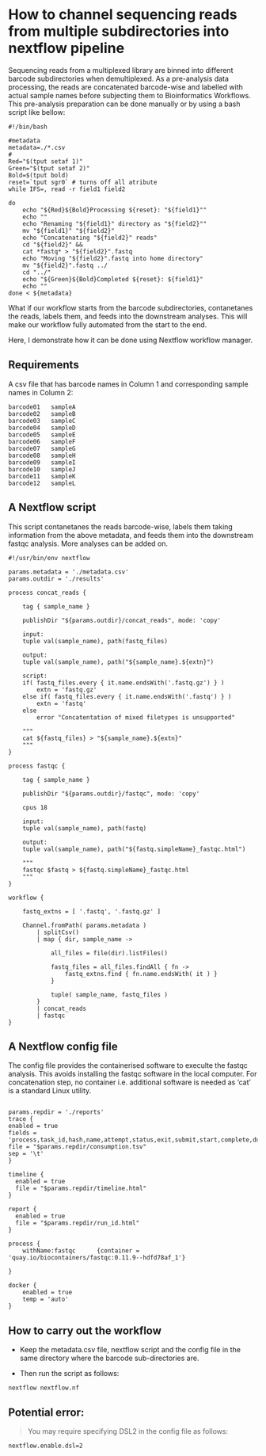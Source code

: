 # **How to channel sequencing reads from multiple subdirectories into nextflow pipeline** <br />

Sequencing reads from a multiplexed library are binned into different barcode subdirectories when demultiplexed. As a pre-analysis data processing, the reads are concatenated barcode-wise and labelled with actual sample names before subjecting them to Bioinformatics Workflows. This pre-analysis preparation can be done manually or by using a bash script like bellow:


```
#!/bin/bash

#metadata
metadata=./*.csv
#
Red="$(tput setaf 1)"
Green="$(tput setaf 2)"
Bold=$(tput bold)
reset=`tput sgr0` # turns off all atribute
while IFS=, read -r field1 field2  

do  
    echo "${Red}${Bold}Processing ${reset}: "${field1}"" 
    echo ""
    echo "Renaming "${field1}" directory as "${field2}"" 
    mv "${field1}" "${field2}" 
    echo "Concatenating "${field2}" reads"
    cd "${field2}" &&
    cat *fastq* > "${field2}".fastq
    echo "Moving "${field2}".fastq into home directory"
    mv "${field2}".fastq ../
    cd "../"
    echo "${Green}${Bold}Completed ${reset}: ${field1}"
    echo ""
done < ${metadata}

```


What if our workflow starts from the barcode subdirectories, contanetanes the reads, labels them, and feeds into the downstream analyses. This will make our workflow fully automated from the start to the end.


Here, I demonstrate how it can be done using Nextflow workflow manager.


## **Requirements**


A csv file that has barcode names in Column 1 and corresponding sample names in Column 2:


```
barcode01	sampleA
barcode02	sampleB
barcode03	sampleC
barcode04	sampleD
barcode05	sampleE
barcode06	sampleF
barcode07	sampleG
barcode08	sampleH
barcode09	sampleI
barcode10	sampleJ
barcode11	sampleK
barcode12	sampleL

```



## **A Nextflow script**


This script contanetanes the reads barcode-wise, labels them taking information from the above metadata, and feeds them into the downstream fastqc analysis. More analyses can be added on.



```
#!/usr/bin/env nextflow

params.metadata = './metadata.csv'
params.outdir = './results'

process concat_reads {

    tag { sample_name }

    publishDir "${params.outdir}/concat_reads", mode: 'copy'

    input:
    tuple val(sample_name), path(fastq_files)

    output:
    tuple val(sample_name), path("${sample_name}.${extn}")

    script:
    if( fastq_files.every { it.name.endsWith('.fastq.gz') } )
        extn = 'fastq.gz'
    else if( fastq_files.every { it.name.endsWith('.fastq') } )
        extn = 'fastq'
    else
        error "Concatentation of mixed filetypes is unsupported"

    """
    cat ${fastq_files} > "${sample_name}.${extn}"
    """
}

process fastqc {

    tag { sample_name }

    publishDir "${params.outdir}/fastqc", mode: 'copy'

    cpus 18

    input:
    tuple val(sample_name), path(fastq)

    output:
    tuple val(sample_name), path("${fastq.simpleName}_fastqc.html")

    """
    fastqc $fastq > ${fastq.simpleName}_fastqc.html
    """
}

workflow {

    fastq_extns = [ '.fastq', '.fastq.gz' ]

    Channel.fromPath( params.metadata )
        | splitCsv()
        | map { dir, sample_name ->

            all_files = file(dir).listFiles()

            fastq_files = all_files.findAll { fn ->
                fastq_extns.find { fn.name.endsWith( it ) }
            }

            tuple( sample_name, fastq_files )
        }
        | concat_reads
        | fastqc
}

```



## **A Nextflow config file**


The config file provides the containerised software to execulte the fastqc analysis. This avoids installing the fastqc software in the local computer. For concatenation step, no container i.e. additional software is needed as ‘cat’ is a standard Linux utility.



```

params.repdir = './reports'
trace {
enabled = true
fields = 'process,task_id,hash,name,attempt,status,exit,submit,start,complete,duration,realtime,cpus,%cpu,disk,memory,%mem,rss,vmem,rchar,wchar,script,workdir'
file = "$params.repdir/consumption.tsv"
sep = '\t'
}

timeline {
  enabled = true
  file = "$params.repdir/timeline.html"
}

report {
  enabled = true
  file = "$params.repdir/run_id.html"
}

process {
    withName:fastqc      {container = 'quay.io/biocontainers/fastqc:0.11.9--hdfd78af_1'}
    
}

docker {
    enabled = true
    temp = 'auto'
}
```



## **How to carry out the workflow**



- Keep the metadata.csv file, nextflow script and the config file in the same directory where the barcode sub-directories are. 


- Then run the script as follows:


```
nextflow nextflow.nf
```



## **Potential error:**


> You may require specifying DSL2 in the config file as follows:



```
nextflow.enable.dsl=2

```

